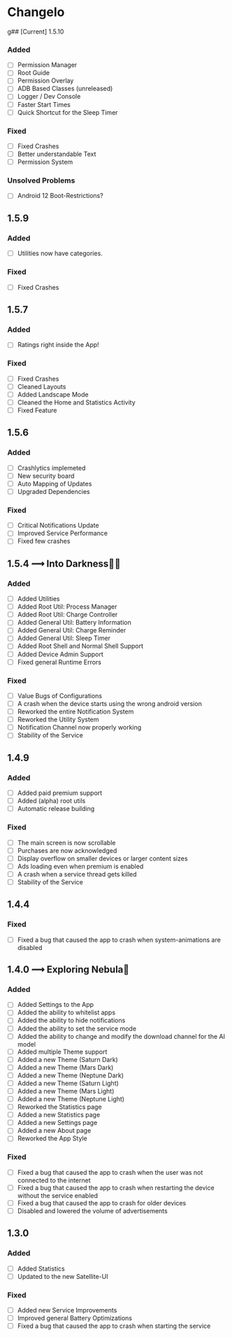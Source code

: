 # Changelo
g## [Current] 1.5.10
### Added
- [ ] Permission Manager
- [ ] Root Guide
- [ ] Permission Overlay
- [ ] ADB Based Classes (unreleased)
- [ ] Logger / Dev Console
- [ ] Faster Start Times
- [ ] Quick Shortcut for the Sleep Timer
### Fixed
- [ ] Fixed Crashes
- [ ] Better understandable Text
- [ ] Permission System
### Unsolved Problems
- [ ] Android 12 Boot-Restrictions?
## 1.5.9
### Added
- [ ] Utilities now have categories.
### Fixed
- [ ] Fixed Crashes
## 1.5.7
### Added
- [ ] Ratings right inside the App!
### Fixed
- [ ] Fixed Crashes
- [ ] Cleaned Layouts
- [ ] Added Landscape Mode
- [ ] Cleaned the Home and Statistics Activity
- [ ] Fixed Feature
## 1.5.6
### Added
- [ ] Crashlytics implemeted
- [ ] New security board
- [ ] Auto Mapping of Updates
- [ ] Upgraded Dependencies
### Fixed
- [ ] Critical Notifications Update
- [ ] Improved Service Performance
- [ ] Fixed few crashes
## 1.5.4 ⟿ Into Darkness👨‍🚀
### Added
- [ ] Added Utilities 
- [ ] Added Root Util: Process Manager
- [ ] Added Root Util: Charge Controller
- [ ] Added General Util: Battery Information
- [ ] Added General Util: Charge Reminder
- [ ] Added General Util: Sleep Timer
- [ ] Added Root Shell and Normal Shell Support
- [ ] Added Device Admin Support
- [ ] Fixed general Runtime Errors
### Fixed
- [ ] Value Bugs of Configurations
- [ ] A crash when the device starts using the wrong android version
- [ ] Reworked the entire Notification System
- [ ] Reworked the Utility System
- [ ] Notification Channel now properly working
- [ ] Stability of the Service
## 1.4.9
### Added
- [ ] Added paid premium support
- [ ] Added (alpha) root utils
- [ ] Automatic release building
### Fixed
- [ ] The main screen is now scrollable
- [ ] Purchases are now acknowledged
- [ ] Display overflow on smaller devices or larger content sizes
- [ ] Ads loading even when premium is enabled
- [ ] A crash when a service thread gets killed
- [ ] Stability of the Service
## 1.4.4
### Fixed
- [ ] Fixed a bug that caused the app to crash when system-animations are disabled
## 1.4.0 ⟿ Exploring Nebula🌌
### Added
- [ ] Added Settings to the App
- [ ] Added the ability to whitelist apps
- [ ] Added the ability to hide notifications
- [ ] Added the ability to set the service mode
- [ ] Added the ability to change and modify the download channel for the AI model
- [ ] Added multiple Theme support
- [ ] Added a new Theme (Saturn Dark)
- [ ] Added a new Theme (Mars Dark)
- [ ] Added a new Theme (Neptune Dark)
- [ ] Added a new Theme (Saturn Light)
- [ ] Added a new Theme (Mars Light)
- [ ] Added a new Theme (Neptune Light)
- [ ] Reworked the Statistics page
- [ ] Added a new Statistics page
- [ ] Added a new Settings page
- [ ] Added a new About page
- [ ] Reworked the App Style
### Fixed
- [ ] Fixed a bug that caused the app to crash when the user was not connected to the internet
- [ ] Fixed a bug that caused the app to crash when restarting the device without the service enabled
- [ ] Fixed a bug that caused the app to crash for older devices
- [ ] Disabled and lowered the volume of advertisements
## 1.3.0
### Added
- [ ] Added Statistics
- [ ] Updated to the new Satellite-UI
### Fixed
- [ ] Added new Service Improvements
- [ ] Improved general Battery Optimizations
- [ ] Fixed a bug that caused the app to crash when starting the service

